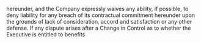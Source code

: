 hereunder, and the Company expressly waives any ability, if possible, to deny liability for any breach of its contractual commitment hereunder upon the grounds of lack of consideration, accord and satisfaction or any other defense. If any dispute arises after a Change in Control as to whether the Executive is entitled to benefits